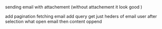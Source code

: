 sending email with attachement (without attachement it look good )

add pagination fetching email
add query get just heders of email
user after selection what open email then content oppend


